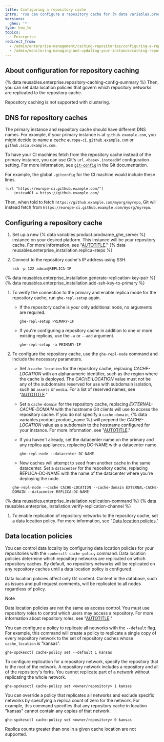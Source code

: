 ```yaml
---
title: Configuring a repository cache
intro: 'You can configure a repository cache for {% data variables.product.product_name %} by creating a new instance, connecting the repository cache to your primary instance, and configuring replication of repository networks to the repository cache.'
versions:
  ghes: '*'
type: how_to
topics:
  - Enterprise
redirect_from:
  - /admin/enterprise-management/caching-repositories/configuring-a-repository-cache
  - /admin/monitoring-managing-and-updating-your-instance/caching-repositories/configuring-a-repository-cache
---
```


## About configuration for repository caching

{% data reusables.enterprise.repository-caching-config-summary %} Then, you can set data location policies that govern which repository networks are replicated to the repository cache.

Repository caching is not supported with clustering.

## DNS for repository caches

The primary instance and repository cache should have different DNS names. For example, if your primary instance is at `github.example.com`, you might decide to name a cache `europe-ci.github.example.com` or `github.asia.example.com`.

To have your CI machines fetch from the repository cache instead of the primary instance, you can use Git's `url.<base>.insteadOf` configuration setting. For more information, see [`git-config`](https://git-scm.com/docs/git-config#Documentation/git-config.txt-urlltbasegtinsteadOf) in the Git documentation.

For example, the global `.gitconfig` for the CI machine would include these lines.

```text
[url "https://europe-ci.github.example.com/"]
	insteadOf = https://github.example.com/
```

Then, when told to fetch `https://github.example.com/myorg/myrepo`, Git will instead fetch from `https://europe-ci.github.example.com/myorg/myrepo`.

## Configuring a repository cache

1. Set up a new {% data variables.product.prodname_ghe_server %} instance on your desired platform. This instance will be your repository cache. For more information, see "[AUTOTITLE](/admin/installation/setting-up-a-github-enterprise-server-instance)."
{% data reusables.enterprise_installation.replica-steps %}
1. Connect to the repository cache's IP address using SSH.

   ```shell
   ssh -p 122 admin@REPLICA-IP
   ```

{% data reusables.enterprise_installation.generate-replication-key-pair %}
{% data reusables.enterprise_installation.add-ssh-key-to-primary %}
1. To verify the connection to the primary and enable replica mode for the repository cache, run `ghe-repl-setup` again.
   * If the repository cache is your only additional node, no arguments are required.

      ```shell
      ghe-repl-setup PRIMARY-IP
      ```

   * If you're configuring a repository cache in addition to one or more existing replicas, use the `-a` or `--add` argument.

      ```shell
      ghe-repl-setup -a PRIMARY-IP
      ```

1. To configure the repository cache, use the `ghe-repl-node` command and include the necessary parameters.
    * Set a `cache-location` for the repository cache, replacing _CACHE-LOCATION_ with an alphanumeric identifier, such as the region where the cache is deployed.  The _CACHE-LOCATION_ value must not be any of the subdomains reserved for use with subdomain isolation, such as `assets` or `media`.  For a list of reserved names, see "[AUTOTITLE](/admin/configuration/configuring-network-settings/enabling-subdomain-isolation#about-subdomain-isolation)."
    * Set a `cache-domain` for the repository cache, replacing _EXTERNAL-CACHE-DOMAIN_ with the hostname Git clients will use to access the repository cache. If you do not specify a `cache-domain`, {% data variables.product.product_name %} will prepend the _CACHE-LOCATION_ value as a subdomain to the hostname configured for your instance. For more information, see "[AUTOTITLE](/admin/configuration/configuring-network-settings/configuring-a-hostname)."
    * If you haven't already, set the datacenter name on the primary and any replica appliances, replacing DC-NAME with a datacenter name.

      ```shell
      ghe-repl-node --datacenter DC-NAME
      ```

    * New caches will attempt to seed from another cache in the same datacenter. Set a `datacenter` for the repository cache, replacing REPLICA-DC-NAME with the name of the datacenter where you're deploying the node.

    ```shell
    ghe-repl-node --cache CACHE-LOCATION --cache-domain EXTERNAL-CACHE-DOMAIN --datacenter REPLICA-DC-NAME
    ```

{% data reusables.enterprise_installation.replication-command %}
{% data reusables.enterprise_installation.verify-replication-channel %}
1. To enable replication of repository networks to the repository cache, set a data location policy. For more information, see "[Data location policies](#data-location-policies)."

## Data location policies

You can control data locality by configuring data location policies for your repositories with the `spokesctl cache-policy` command. Data location policies determine which repository networks are replicated on which repository caches. By default, no repository networks will be replicated on any repository caches until a data location policy is configured.

Data location policies affect only Git content. Content in the database, such as issues and pull request comments, will be replicated to all nodes regardless of policy.

> [!NOTE]
> Data location policies are not the same as access control. You must use repository roles to control which users may access a repository. For more information about repository roles, see "[AUTOTITLE](/organizations/managing-user-access-to-your-organizations-repositories/managing-repository-roles/repository-roles-for-an-organization)."

You can configure a policy to replicate all networks with the `--default` flag. For example, this command will create a policy to replicate a single copy of every repository network to the set of repository caches whose `cache_location` is "kansas".

```shell
ghe-spokesctl cache-policy set --default 1 kansas
```

To configure replication for a repository network, specify the repository that is the root of the network. A repository network includes a repository and all of the repository's forks. You cannot replicate part of a network without replicating the whole network.

```shell
ghe-spokesctl cache-policy set <owner/repository> 1 kansas
```

You can override a policy that replicates all networks and exclude specific networks by specifying a replica count of zero for the network. For example, this command specifies that any repository cache in location "kansas" cannot contain any copies of that network.

```shell
ghe-spokesctl cache-policy set <owner/repository> 0 kansas
```

Replica counts greater than one in a given cache location are not supported.
